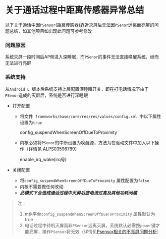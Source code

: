 # 关于通话过程中距离传感器异常总结

以下关于通话中因`PSensor`(距离传感器)靠近灭屏后无法因`PSenor`远离而亮屏的问题总结，如其他项目如出现此问题可参考修改

### 问题原因

系统灭屏一段时间后AP侧进入深睡眠，而`PSenor`的事件无法直接唤醒系统，继而无法进行亮屏

### 系统支持

从`Android L `版本后系统支持上层配置深睡眠开关，即在打电话情况下由于`PSenor`造成的灭屏后，系统是否进行深睡眠

- 打开配置

    - 将文件` frameworks/base/core/res/res/values/config.xml `中以下属性设置为`true`

        config_suspendWhenScreenOffDueToProximity

    - 内核必须将`PSenor`的中断设置为唤醒源，方法为在驱动文件中加入以下操作（详情见 [ALPS03596789](http://eservice.mediatek.com/eservice-portal/issue_manager/update/9777617)）

        enable_irq_wake(irq号)

- 关闭配置

    - 将`config_suspendWhenScreenOffDueToProximity` 属性配置为`false`
    - 内核不需要做任何改动
    - ***此模式下会造成通话过程中灭屏后底电流过高及其他功耗问题***

> 注：
>
> 1. mtk平台`config_suspendWhenScreenOffDueToProximity` 属性默认为true
> 2. 电话过程中待机灭屏而非`PSensor`远离灭屏，系统默认必需按`power`键才能亮屏，操作`PSensor`将无效（详情见[Psensor相关的不亮屏问题分析](https://onlinesso.mediatek.com/FAQ/SW/FAQ08319)）